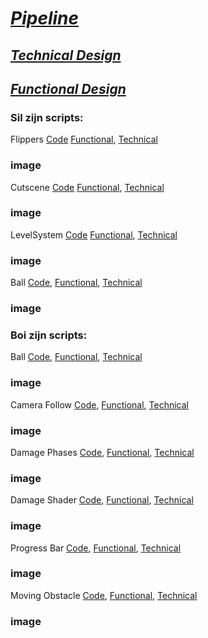 # [*Pipeline*](https://github.com/Masenkyo/Examen/wiki/Pipeline "Pipeline")

## [*Technical Design*](https://github.com/Masenkyo/Examen/wiki/Technical-design "Technical Design")
## [*Functional Design*](https://github.com/Masenkyo/Examen/wiki/Functional-Design "Functional Design")
  
### Sil zijn scripts:  
  
Flippers [Code](https://github.com/Masenkyo/Examen/blob/develop/Assets/Scripts/Flippers/Flipper.cs "Flippers")  [Functional](), [Technical]()  
### image
Cutscene [Code](https://github.com/Masenkyo/Examen/blob/develop/Assets/Scripts/Camera/Cutscene.cs "Cutscene")  [Functional](), [Technical]()  
### image
LevelSystem [Code](https://github.com/Masenkyo/Examen/blob/develop/Assets/Scripts/Level%20Systeem/LevelSystem.cs "LevelSystem")  [Functional](), [Technical]()  
### image
Ball [Code](https://github.com/Masenkyo/Examen/blob/master/Assets/Scripts/Ball/Ball.cs "Ball"), [Functional](), [Technical]()  
### image

### Boi zijn scripts:
  
Ball [Code](https://github.com/Masenkyo/Examen/blob/master/Assets/Scripts/Ball/Ball.cs "Ball"), [Functional](), [Technical]()  
### image
Camera Follow [Code](https://github.com/Masenkyo/Examen/blob/master/Assets/Scripts/Camera/Follow.cs "Camera Follow"), [Functional](), [Technical]()  
### image
Damage Phases [Code](https://github.com/Masenkyo/Examen/blob/master/Assets/Scripts/Ball/Phases.cs "Damage Phases"), [Functional](), [Technical]()  
### image
Damage Shader [Code](https://github.com/Masenkyo/Examen/blob/master/Assets/Scripts/Ball/Phases.shader "Damage Shader"), [Functional](), [Technical]()  
### image
Progress Bar [Code](https://github.com/Masenkyo/Examen/blob/develop/Assets/Scripts/progressbar/ProgressBar.cs "Progress Bar"), [Functional](), [Technical]()  
### image
Moving Obstacle [Code](https://github.com/Masenkyo/Examen/blob/develop/Assets/Scripts/MovingObstacle/MovingObstacle.cs "Moving Obstacle"), [Functional](), [Technical]()  
### image
